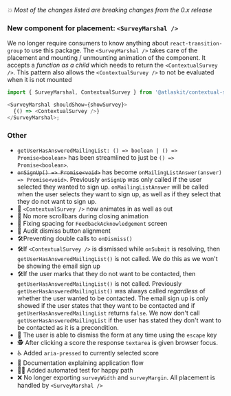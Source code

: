 _💥 Most of the changes listed are breaking changes from the 0.x release_

### New component for placement: `<SurveyMarshal />`

We no longer require consumers to know anything about `react-transition-group` to use this package. The `<SurveyMarshal />` takes care of the placement and mounting / unmounting animation of the component. It accepts a _function as a child_ which needs to return the `<ContextualSurvey />`. This pattern also allows the `<ContextualSurvey />` to not be evaluated when it is not mounted

```js
import { SurveyMarshal, ContextualSurvey } from '@atlaskit/contextual-survey';

<SurveyMarshal shouldShow={showSurvey}>
  {() => <ContextualSurvey />}
</SurveyMarshal>;
```

### Other

- `getUserHasAnsweredMailingList: () => boolean | () => Promise<boolean>` has been streamlined to just be `() => Promise<boolean>`.
- ~~`onSignUp() => Promise<void>`~~ has become `onMailingListAnswer(answer) => Promise<void>`. Previously `onSignUp` was only called if the user selected they wanted to sign up. `onMailingListAnswer` will be called when the user selects they want to sign up, as well as if they select that they do not want to sign up.
- 💄 `<ContextualSurvey />` now animates in as well as out
- 💄 No more scrollbars during closing animation
- 💄 Fixing spacing for `FeedbackAcknowledgement` screen
- 💄 Audit dismiss button alignment
- 🛠Preventing double calls to `onDismiss()`
- 🛠If `<ContextualSurvey />` is dismissed while `onSubmit` is resolving, then `getUserHasAnsweredMailingList()` is not called. We do this as we won't be showing the email sign up
- 🛠If the user marks that they do not want to be contacted, then `getUserHasAnsweredMailingList()` is not called. Previously `getUserHasAnsweredMailingList()` was always called _regardless_ of whether the user wanted to be contacted. The email sign up is only showed if the user states that they want to be contacted and if `getUserHasAnsweredMailingList` returns `false`. We now don't call `getUserHasAnsweredMailingList` if the user has stated they don't want to be contacted as it is a precondition.
- 🚀 The user is able to dismiss the form at any time using the `escape` key
- 🕵️‍ After clicking a score the response `textarea` is given browser focus.
- ♿️ Added `aria-pressed` to currently selected score
- 📖 Documentation explaining application flow
- 👩‍🔬 Added automated test for happy path
- ❌ No longer exporting `surveyWidth` and `surveyMargin`. All placement is handled by `<SurveyMarshal />`
